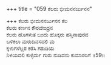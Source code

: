 +++
title = "059 ಕೆಲರು ಭೀಮನನರ್ಜುನನ"

+++
ಕೆಲರು ಭೀಮನನರ್ಜುನನ ಕೆಲ  
ಕೆಲರು ಕರ್ಣನ ಕೌರವೇಂದ್ರನ  
ಕೆಲರು ಹೊಗಳುತ ಬಂದು ಹೊಕ್ಕರು ಹಸ್ತಿನಾಪುರವ   
ಬಳಿಕಲಾ ಮರುದಿವಸದಲಿ ಮ  
ಕ್ಕಳುಗಳೆಲ್ಲರ ಕರೆಸಿ ಗರುಡಿಯ         
ನಿಳಯದಲಿ ಕುಳ್ಳಿರ್ದು ಗುರು ನುಡಿದನು ಕುಮಾರರಿಗೆ      ॥59॥